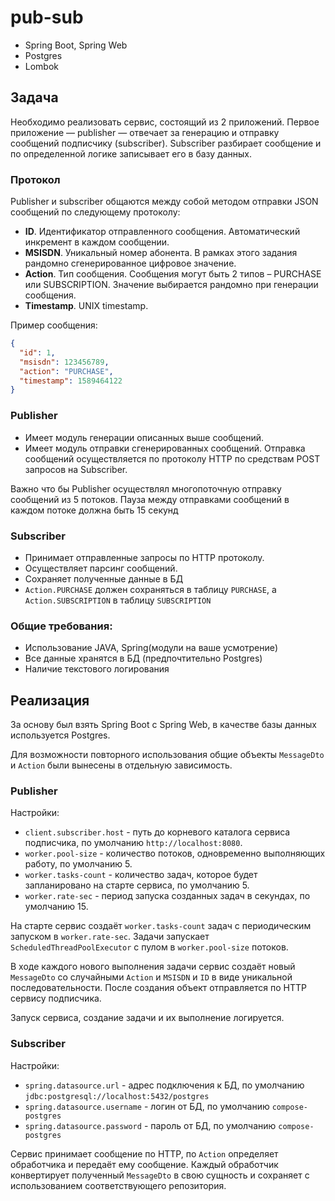 # pub-sub

* Spring Boot, Spring Web
* Postgres
* Lombok

## Задача

Необходимо реализовать сервис, состоящий из 2 приложений. Первое
приложение — publisher — отвечает за генерацию и отправку сообщений подписчику
(subscriber). Subscriber разбирает сообщение и по определенной логике
записывает его в базу данных.

### Протокол

Publisher и subscriber общаются между собой методом отправки JSON сообщений по
следующему протоколу:

* **ID**. Идентификатор отправленного сообщения. Автоматический инкремент в 
  каждом сообщении.
* **MSISDN**. Уникальный номер абонента. В рамках этого задания рандомно
сгенерированное цифровое значение.
* **Action**. Тип сообщения. Сообщения могут быть 2 типов – PURCHASE или
SUBSCRIPTION. Значение выбирается рандомно при генерации сообщения.
* **Timestamp**. UNIX timestamp.

Пример сообщения:
```json
{
  "id": 1,
  "msisdn": 123456789,
  "action": "PURCHASE",
  "timestamp": 1589464122
}
```

### Publisher

* Имеет модуль генерации описанных выше сообщений.
* Имеет модуль отправки сгенерированных сообщений. Отправка сообщений
осуществляется по протоколу HTTP по средствам POST запросов на Subscriber.

Важно что бы Publisher осуществлял многопоточную отправку сообщений из 5
потоков. Пауза между отправками сообщений в каждом потоке должна быть 15
секунд

### Subscriber
* Принимает отправленные запросы по HTTP протоколу.
* Осуществляет парсинг сообщений.
* Сохраняет полученные данные в БД
* `Action.PURCHASE` должен сохраняться в таблицу `PURCHASE`, а 
  `Action.SUBSCRIPTION` в таблицу `SUBSCRIPTION`
  

### Общие требования:

* Использование JAVA, Spring(модули на ваше усмотрение)
* Все данные хранятся в БД (предпочтительно Postgres)
* Наличие текстового логирования

## Реализация

За основу был взять Spring Boot с Spring Web, в качестве базы данных
используется Postgres.

Для возможности повторного использования общие объекты 
`MessageDto` и `Action` были вынесены в отдельную зависимость.

### Publisher

Настройки:

* `client.subscriber.host` - путь до корневого каталога сервиса подписчика, 
  по умолчанию `http://localhost:8080`.
* `worker.pool-size` - количество потоков, одновременно выполняющих работу,
  по умолчанию 5.
* `worker.tasks-count` - количество задач, которое будет запланировано на 
  старте сервиса, по умолчанию 5.
* `worker.rate-sec` - период запуска созданных задач в секундах, 
  по умолчанию 15.
  
На старте сервис создаёт `worker.tasks-count` задач с периодическим запуском
в `worker.rate-sec`. Задачи запускает `ScheduledThreadPoolExecutor` с пулом
в `worker.pool-size` потоков.

В ходе каждого нового выполнения задачи сервис создаёт новый `MessageDto` со
случайными `Action` и `MSISDN` и `ID` в виде уникальной последовательности.
После создания объект отправляется по HTTP сервису подписчика.

Запуск сервиса, создание задачи и их выполнение логируется.

### Subscriber

Настройки:
* `spring.datasource.url` - адрес подключения к БД, 
  по умолчанию `jdbc:postgresql://localhost:5432/postgres`
* `spring.datasource.username` - логин от БД, по умолчанию `compose-postgres`
* `spring.datasource.password` - пароль от БД, по умолчанию `compose-postgres`

Сервис принимает сообщение по HTTP, по `Action` определяет обработчика и
передаёт ему сообщение. Каждый обработчик конвертирует полученный 
`MessageDto` в свою сущность и сохраняет с использованием соответствующего
репозитория.